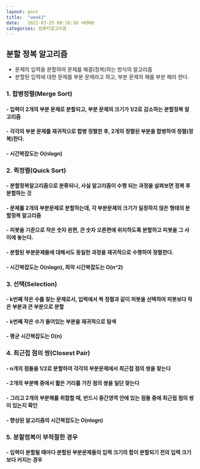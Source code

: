 ```yaml
---
layout: post
title:  "week3"
date:   2022-03-25 00:16:30 +0900
categories: 컴퓨터알고리즘
---
```

## 분할 정복 알고리즘
- 문제의 입력을 분할하여 문제를 해결(정복)하는 방식의 알고리즘
- 분할된 입력에 대한 문제를 부분 문제라고 하고, 부분 문제의 해를 부분 해라 한다.
### 1. 합병정렬(Merge Sort)
#### - 입력이 2개의 부분 문제로 분할되고, 부분 문제의 크기가 1/2로 감소하는 분할정복 알고리즘
#### - 각각의 부분 문제를 재귀적으로 합병 정렬한 후, 2개의 정렬된 부분을 합병하여 정렬(정복)한다.
#### - 시간복잡도는 O(nlogn)
### 2. 퀵정렬(Quick Sort)
#### - 분할정복알고리즘으로 분류되나, 사실 알고리즘이 수행 되는 과정을 살펴보면 정복 후 분할하는 것
#### - 문제를 2개의 부분문제로 분할하는데, 각 부분문제의 크기가 일정하지 않은 형태의 분할정복 알고리즘
#### - 피봇을 기준으로 작은 숫자 왼편, 큰 숫자 오른편에 위치하도록 분할하고 피봇을 그 사이에 놓는다.
#### - 분할된 부분문제들에 대해서도 동일한 과정을 재귀적으로 수행하여 정렬한다.
#### - 시간복잡도는 O(nlogn), 최악 시간복잡도는 O(n^2)
### 3. 선택(Selection)
#### - k번째 작은 수를 찾는 문제로서, 입력에서 퀵 정렬과 같이 피봇을 선택하여 피봇보다 작은 부분과 큰 부분으로 분할
#### - k번째 작은 수가 들어있는 부분을 재귀적으로 탐색
#### - 평균 시간복잡도는 O(n)
### 4. 최근접 점의 쌍(Closest Pair)
#### - n개의 점들을 1/2로 분할하여 각각의 부분문제에서 최근접 점의 쌍을 찾는다
#### - 2개의 부분해 중에서 짧은 거리를 가진 점의 쌍을 일단 찾는다
#### - 그리고 2개의 부분해를 취합할 때, 반드시 중간영역 안에 있는 점들 중에 최근접 점의 쌍이 있는지 확인
#### - 향상된 알고리즘의 시간복잡도는 O(nlogn)
### 5. 분할정복이 부적절한 경우
#### - 입력이 분할될 때마다 분할된 부분문제들의 입력 크기의 합이 분할되기 전의 입력 크기보다 커지는 경우


